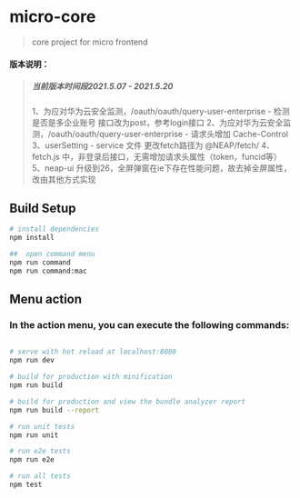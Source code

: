 
#  micro-core

> core project for micro frontend

#### 版本说明：
> ##### 当前版本时间段2021.5.07 - 2021.5.20
> 1、为应对华为云安全监测，/oauth/oauth/query-user-enterprise - 检测是否是多企业账号  接口改为post，参考login接口
> 2、为应对华为云安全监测，/oauth/oauth/query-user-enterprise - 请求头增加 Cache-Control
> 3、userSetting - service 文件 更改fetch路径为 @NEAP/fetch/
> 4、fetch.js 中，非登录后接口，无需增加请求头属性（token，funcid等）
> 5、neap-ui 升级到26，全屏弹窗在ie下存在性能问题，故去掉全屏属性，改由其他方式实现

## Build Setup

``` bash
# install dependencies
npm install

##  open command menu
npm run command
npm run command:mac

```
## Menu action
### In the action menu, you can execute the following commands:

``` bash

# serve with hot reload at localhost:8080
npm run dev

# build for production with minification
npm run build

# build for production and view the bundle analyzer report
npm run build --report

# run unit tests
npm run unit

# run e2e tests
npm run e2e

# run all tests
npm test

```
